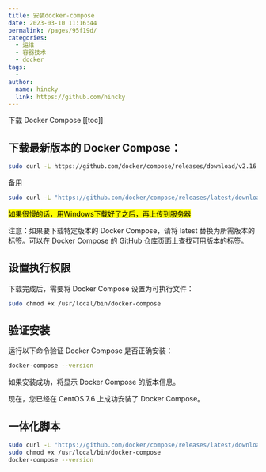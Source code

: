```yaml
---
title: 安装docker-compose
date: 2023-03-10 11:16:44
permalink: /pages/95f19d/
categories:
  - 运维
  - 容器技术
  - docker
tags:
  - 
author: 
  name: hincky
  link: https://github.com/hincky
---
```

下载 Docker Compose
[[toc]]
## 下载最新版本的 Docker Compose：

```sh
sudo curl -L https://github.com/docker/compose/releases/download/v2.16.0/docker-compose-linux-x86_64 > /usr/local/bin/docker-compose

```

备用
```sh
sudo curl -L "https://github.com/docker/compose/releases/latest/download/docker-compose-$(uname -s)-$(uname -m)" -o /usr/local/bin/docker-compose
```

<mark>如果很慢的话，用Windows下载好了之后，再上传到服务器</mark>

注意：如果要下载特定版本的 Docker Compose，请将 latest 替换为所需版本的标签。可以在 Docker Compose 的 GitHub 仓库页面上查找可用版本的标签。

## 设置执行权限
下载完成后，需要将 Docker Compose 设置为可执行文件：

```sh
sudo chmod +x /usr/local/bin/docker-compose
```

## 验证安装
运行以下命令验证 Docker Compose 是否正确安装：

```sh
docker-compose --version
```

如果安装成功，将显示 Docker Compose 的版本信息。

现在，您已经在 CentOS 7.6 上成功安装了 Docker Compose。

## 一体化脚本

```sh
sudo curl -L "https://github.com/docker/compose/releases/latest/download/docker-compose-$(uname -s)-$(uname -m)" -o /usr/local/bin/docker-compose
sudo chmod +x /usr/local/bin/docker-compose
docker-compose --version
```